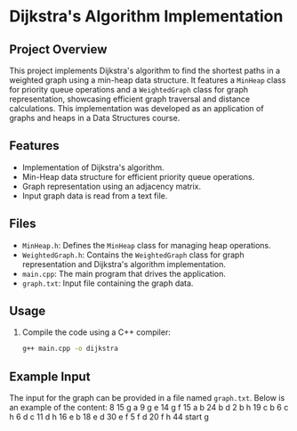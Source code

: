 # Dijkstra's Algorithm Implementation

## Project Overview
This project implements Dijkstra's algorithm to find the shortest paths in a weighted graph using a min-heap data structure. It features a `MinHeap` class for priority queue operations and a `WeightedGraph` class for graph representation, showcasing efficient graph traversal and distance calculations. This implementation was developed as an application of graphs and heaps in a Data Structures course.

## Features
- Implementation of Dijkstra's algorithm.
- Min-Heap data structure for efficient priority queue operations.
- Graph representation using an adjacency matrix.
- Input graph data is read from a text file.

## Files
- `MinHeap.h`: Defines the `MinHeap` class for managing heap operations.
- `WeightedGraph.h`: Contains the `WeightedGraph` class for graph representation and Dijkstra's algorithm implementation.
- `main.cpp`: The main program that drives the application.
- `graph.txt`: Input file containing the graph data.

## Usage
1. Compile the code using a C++ compiler:
   ```bash
   g++ main.cpp -o dijkstra
## Example Input

The input for the graph can be provided in a file named `graph.txt`. Below is an example of the content:
8
15
g a 9
g e 14
g f 15
a b 24
b d 2
b h 19
c b 6
c h 6
d c 11
d h 16
e b 18
e d 30
e f 5
f d 20
f h 44
start g
